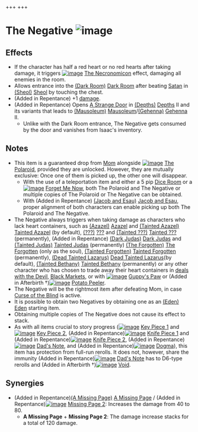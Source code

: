 +++
+++

 # The Negative ![image](/image/The_Negative.png) 

Effects
---------


* If the character has half a red heart or no red hearts after taking damage, it triggers [![image](/image/The_Necronomicon.png)](/wiki/The_Necronomicon "The Necronomicon") [The Necronomicon](/wiki/The_Necronomicon "The Necronomicon") effect, damaging all enemies in the room.
* Allows entrance into the [(Dark Room)](/wiki/Dark_Room "Dark Room") [Dark Room](/wiki/Dark_Room "Dark Room") after beating [Satan](/wiki/Satan "Satan") in [(Sheol)](/wiki/Sheol "Sheol") [Sheol](/wiki/Sheol "Sheol") by touching the chest.
* (Added in Repentance) +1 [damage](/wiki/Damage "Damage").
* (Added in Repentance) Opens [A Strange Door](/wiki/A_Strange_Door "A Strange Door") in [(Depths)](/wiki/Depths "Depths") [Depths](/wiki/Depths "Depths") II and its variants that leads to [(Mausoleum)](/wiki/Mausoleum "Mausoleum") [Mausoleum](/wiki/Mausoleum "Mausoleum")/[(Gehenna)](/wiki/Gehenna "Gehenna") [Gehenna](/wiki/Gehenna "Gehenna") II.
	+ Unlike with the Dark Room entrance, The Negative gets consumed by the door and vanishes from Isaac's inventory.


Notes
-------


* This item is a guaranteed drop from [Mom](/wiki/Mom "Mom") alongside [![image](/image/The_Polaroid.png)](/wiki/The_Polaroid "The Polaroid") [The Polaroid](/wiki/The_Polaroid "The Polaroid"), provided they are unlocked. However, they are mutually exclusive: Once one of them is picked up, the other one will disappear.
	+ With the use of a teleportation item and either a 5 pip [Dice Room](/wiki/Dice_Room "Dice Room") or a [![image](/image/Forget_Me_Now.png)](/wiki/Forget_Me_Now "Forget Me Now") [Forget Me Now](/wiki/Forget_Me_Now "Forget Me Now"), both The Polaroid and The Negative or multiple copies of The Polaroid or The Negative can be obtained.
	+ With (Added in Repentance) [(Jacob and Esau)](/wiki/Jacob_and_Esau "Jacob and Esau") [Jacob and Esau](/wiki/Jacob_and_Esau "Jacob and Esau"), proper alignment of both characters can enable picking up both The Polaroid and The Negative.
* The Negative always triggers when taking damage as characters who lack heart containers, such as  [(Azazel)](/wiki/Azazel "Azazel") [Azazel](/wiki/Azazel "Azazel") and  [(Tainted Azazel)](/wiki/Tainted_Azazel "Tainted Azazel") [Tainted Azazel](/wiki/Tainted_Azazel "Tainted Azazel") (by default),  [(???)](/wiki/%3F%3F%3F_(Character) "???") [???](/wiki/%3F%3F%3F_(Character) "??? (Character)") and  [(Tainted ???)](/wiki/Tainted_%3F%3F%3F "Tainted ???") [Tainted ???](/wiki/Tainted_%3F%3F%3F "Tainted ???") (permanently), (Added in Repentance) [(Dark Judas)](/wiki/Dark_Judas "Dark Judas") [Dark Judas](/wiki/Dark_Judas "Dark Judas") and  [(Tainted Judas)](/wiki/Tainted_Judas "Tainted Judas") [Tainted Judas](/wiki/Tainted_Judas "Tainted Judas") (permanently)  [(The Forgotten)](/wiki/The_Forgotten "The Forgotten") [The Forgotten](/wiki/The_Forgotten "The Forgotten") (only as the soul),  [(Tainted Forgotten)](/wiki/Tainted_Forgotten "Tainted Forgotten") [Tainted Forgotten](/wiki/Tainted_Forgotten "Tainted Forgotten") (permanently),  [(Dead Tainted Lazarus)](/wiki/Dead_Tainted_Lazarus "Dead Tainted Lazarus") [Dead Tainted Lazarus](/wiki/Dead_Tainted_Lazarus "Dead Tainted Lazarus")(by default),  [(Tainted Bethany)](/wiki/Tainted_Bethany "Tainted Bethany") [Tainted Bethany](/wiki/Tainted_Bethany "Tainted Bethany") (permanently) or any other character who has chosen to trade away their heart containers in [deals with the Devil](/wiki/Devil_Room "Devil Room"), [Black Markets](/wiki/Black_Market "Black Market"), or with [![image](/image/Guppy%27s_Paw.png)](/wiki/Guppy%27s_Paw "Guppy's Paw") [Guppy's Paw](/wiki/Guppy%27s_Paw "Guppy's Paw") or (Added in Afterbirth †)[![image](/image/Potato_Peeler.png)](/wiki/Potato_Peeler "Potato Peeler") [Potato Peeler](/wiki/Potato_Peeler "Potato Peeler").
* The Negative will be the rightmost item after defeating Mom, in case [Curse of the Blind](/wiki/Curse_of_the_Blind "Curse of the Blind") is active.
* It is possible to obtain two Negatives by obtaining one as an  [(Eden)](/wiki/Eden "Eden") [Eden](/wiki/Eden "Eden") starting item.
* Obtaining multiple copies of The Negative does not cause its effect to stack.
* As with all items crucial to story progress ([![image](/image/Key_Piece_1.png)](/wiki/Key_Piece_1 "Key Piece 1") [Key Piece 1](/wiki/Key_Piece_1 "Key Piece 1") and [![image](/image/Key_Piece_2.png)](/wiki/Key_Piece_2 "Key Piece 2") [Key Piece 2](/wiki/Key_Piece_2 "Key Piece 2"), (Added in Repentance)[![image](/image/Knife_Piece_1.png)](/wiki/Knife_Piece_1 "Knife Piece 1") [Knife Piece 1](/wiki/Knife_Piece_1 "Knife Piece 1") and (Added in Repentance)[![image](/image/Knife_Piece_2.png)](/wiki/Knife_Piece_2 "Knife Piece 2") [Knife Piece 2](/wiki/Knife_Piece_2 "Knife Piece 2"), (Added in Repentance)[![image](/image/Dad%27s_Note.png)](/wiki/Dad%27s_Note "Dad's Note") [Dad's Note](/wiki/Dad%27s_Note "Dad's Note"), and (Added in Repentance)[![image](/image/Dogma_(Item).png)](/wiki/Dogma_(Item) "Dogma") [Dogma](/wiki/Dogma_(Item) "Dogma (Item)")), this item has protection from full-run rerolls. It does not, however, share the immunity (Added in Repentance)[![image](/image/Dad%27s_Note.png)](/wiki/Dad%27s_Note "Dad's Note") [Dad's Note](/wiki/Dad%27s_Note "Dad's Note") has to D6-type rerolls and (Added in Afterbirth †)[![image](/image/Void.png)](/wiki/Void "Void") [Void](/wiki/Void "Void").


Synergies
-----------


* (Added in Repentance)[(A Missing Page)](/wiki/A_Missing_Page "A Missing Page") [A Missing Page](/wiki/A_Missing_Page "A Missing Page") / (Added in Repentance)[![image](/image/Missing_Page_2.png)](/wiki/Missing_Page_2 "Missing Page 2") [Missing Page 2](/wiki/Missing_Page_2 "Missing Page 2"): Increases the damage from 40 to 80.
	+ **A Missing Page** + **Missing Page 2**: The damage increase stacks for a total of 120 damage.



